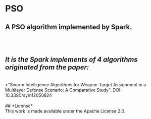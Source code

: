 # PSO
## A PSO algorithm implemented by Spark.
<br>         <br>
## *It is the Spark implements of 4 algorithms originated from the paper:*
<br>
>"Swarm Intelligence Algorithms for Weapon-Target Assignment in a Multilayer Defense Scenario: A Comparative Study". DOI: 10.3390/sym12050824
<br>         <br>
## *License*
<br>
This work is made available under the Apache License 2.0.
